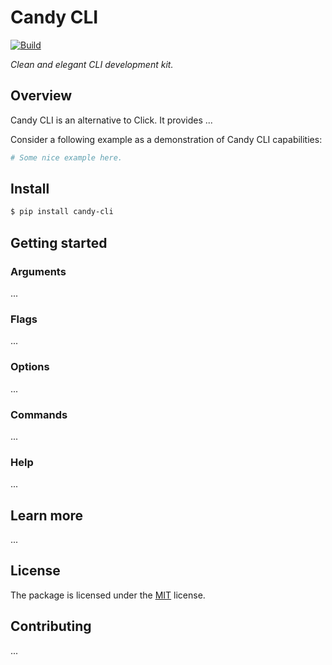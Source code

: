 # Candy CLI

[![Build](https://github.com/candy-kingdom/cli/workflows/Build/badge.svg)](https://github.com/JoshuaLight/chalice-restful/actions)

_Clean and elegant CLI development kit._

## Overview

Candy CLI is an alternative to Click. It provides ...

Consider a following example as a demonstration of Candy CLI capabilities:
```py
# Some nice example here.
```

## Install

```sh
$ pip install candy-cli
```

## Getting started

### Arguments

...

### Flags

...

### Options

...

### Commands

...

### Help

...

## Learn more

...

## License

The package is licensed under the [MIT](https://github.com/candy-kingdom/cli/blob/master/LICENSE) license.

## Contributing

...

